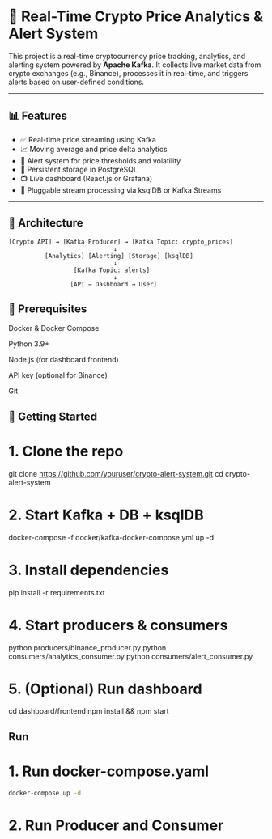 # 🚀 Real-Time Crypto Price Analytics & Alert System

This project is a real-time cryptocurrency price tracking, analytics, and alerting system powered by **Apache Kafka**. It collects live market data from crypto exchanges (e.g., Binance), processes it in real-time, and triggers alerts based on user-defined conditions.

---

## 📊 Features

- ✅ Real-time price streaming using Kafka
- 📈 Moving average and price delta analytics
- 🔔 Alert system for price thresholds and volatility
- 💾 Persistent storage in PostgreSQL
- 📺 Live dashboard (React.js or Grafana)
- 🧠 Pluggable stream processing via ksqlDB or Kafka Streams

---

## 🧱 Architecture

```plaintext
[Crypto API] → [Kafka Producer] → [Kafka Topic: crypto_prices]
                             ↓
          [Analytics] [Alerting] [Storage] [ksqlDB]
                             ↓
                  [Kafka Topic: alerts]
                             ↓
                 [API → Dashboard → User]
```

## 🧪 Prerequisites

Docker & Docker Compose

Python 3.9+

Node.js (for dashboard frontend)

API key (optional for Binance)

Git

## 🚀 Getting Started

# 1. Clone the repo
git clone https://github.com/youruser/crypto-alert-system.git
cd crypto-alert-system

# 2. Start Kafka + DB + ksqlDB
docker-compose -f docker/kafka-docker-compose.yml up -d

# 3. Install dependencies
pip install -r requirements.txt

# 4. Start producers & consumers
python producers/binance_producer.py
python consumers/analytics_consumer.py
python consumers/alert_consumer.py

# 5. (Optional) Run dashboard
cd dashboard/frontend
npm install && npm start

## Run

# 1. Run docker-compose.yaml
```bash
docker-compose up -d
``` 

# 2. Run Producer and Consumer



